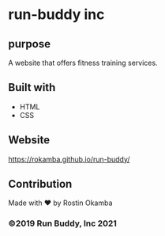 # run-buddy inc

## purpose 
A website that offers fitness training services.

## Built with
* HTML
* CSS

## Website 
https://rokamba.github.io/run-buddy/

## Contribution
Made with ❤️ by Rostin Okamba 

### ©️2019 Run Buddy, Inc 2021

